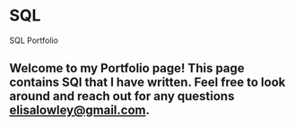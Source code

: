 # SQL
SQL Portfolio
## Welcome to my Portfolio page! This page contains SQl that I have written. Feel free to look around and reach out for any questions elisalowley@gmail.com.
